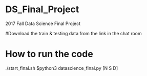 # DS_Final_Project
2017 Fall Data Science Final Project

#Download the train & testing data
from the link in the chat room

# How to run the code
./start_final.sh
$python3 datascience_final.py [N S D]
